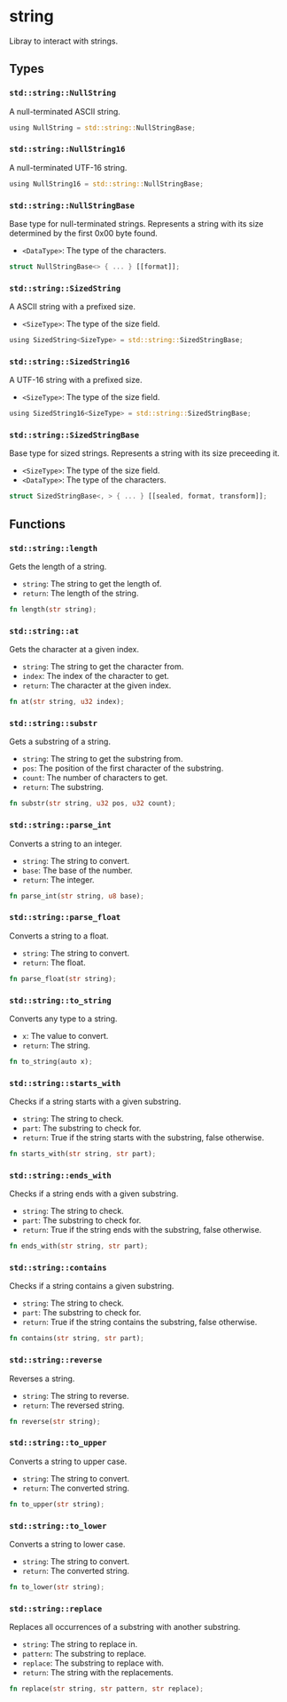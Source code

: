 # string
Libray to interact with strings.


## Types

### `std::string::NullString`

A null-terminated ASCII string.

```rust
using NullString = std::string::NullStringBase;
```
### `std::string::NullString16`

A null-terminated UTF-16 string.

```rust
using NullString16 = std::string::NullStringBase;
```
### `std::string::NullStringBase`

Base type for null-terminated strings. Represents a string with its size determined by the first 0x00 byte found.
- `<DataType>`: The type of the characters.

```rust
struct NullStringBase<> { ... } [[format]];
```
### `std::string::SizedString`

A ASCII string with a prefixed size.
- `<SizeType>`: The type of the size field.

```rust
using SizedString<SizeType> = std::string::SizedStringBase;
```
### `std::string::SizedString16`

A UTF-16 string with a prefixed size.
- `<SizeType>`: The type of the size field.

```rust
using SizedString16<SizeType> = std::string::SizedStringBase;
```
### `std::string::SizedStringBase`

Base type for sized strings. Represents a string with its size preceeding it.
- `<SizeType>`: The type of the size field.
- `<DataType>`: The type of the characters.

```rust
struct SizedStringBase<, > { ... } [[sealed, format, transform]];
```


## Functions

### `std::string::length`

Gets the length of a string.
- `string`: The string to get the length of.
- `return`: The length of the string.


```rust
fn length(str string);
```

### `std::string::at`

Gets the character at a given index.
- `string`: The string to get the character from.
- `index`: The index of the character to get.
- `return`: The character at the given index.


```rust
fn at(str string, u32 index);
```

### `std::string::substr`

Gets a substring of a string.
- `string`: The string to get the substring from.
- `pos`: The position of the first character of the substring.
- `count`: The number of characters to get.
- `return`: The substring.


```rust
fn substr(str string, u32 pos, u32 count);
```

### `std::string::parse_int`

Converts a string to an integer.
- `string`: The string to convert.
- `base`: The base of the number.
- `return`: The integer.


```rust
fn parse_int(str string, u8 base);
```

### `std::string::parse_float`

Converts a string to a float.
- `string`: The string to convert.
- `return`: The float.


```rust
fn parse_float(str string);
```

### `std::string::to_string`

Converts any type to a string.
- `x`: The value to convert.
- `return`: The string.


```rust
fn to_string(auto x);
```

### `std::string::starts_with`

Checks if a string starts with a given substring.
- `string`: The string to check.
- `part`: The substring to check for.
- `return`: True if the string starts with the substring, false otherwise.


```rust
fn starts_with(str string, str part);
```

### `std::string::ends_with`

Checks if a string ends with a given substring.
- `string`: The string to check.
- `part`: The substring to check for.
- `return`: True if the string ends with the substring, false otherwise.


```rust
fn ends_with(str string, str part);
```

### `std::string::contains`

Checks if a string contains a given substring.
- `string`: The string to check.
- `part`: The substring to check for.
- `return`: True if the string contains the substring, false otherwise.


```rust
fn contains(str string, str part);
```

### `std::string::reverse`

Reverses a string.
- `string`: The string to reverse.
- `return`: The reversed string.


```rust
fn reverse(str string);
```

### `std::string::to_upper`

Converts a string to upper case.
- `string`: The string to convert.
- `return`: The converted string.


```rust
fn to_upper(str string);
```

### `std::string::to_lower`

Converts a string to lower case.
- `string`: The string to convert.
- `return`: The converted string.


```rust
fn to_lower(str string);
```

### `std::string::replace`

Replaces all occurrences of a substring with another substring.
- `string`: The string to replace in.
- `pattern`: The substring to replace.
- `replace`: The substring to replace with.
- `return`: The string with the replacements.


```rust
fn replace(str string, str pattern, str replace);
```

